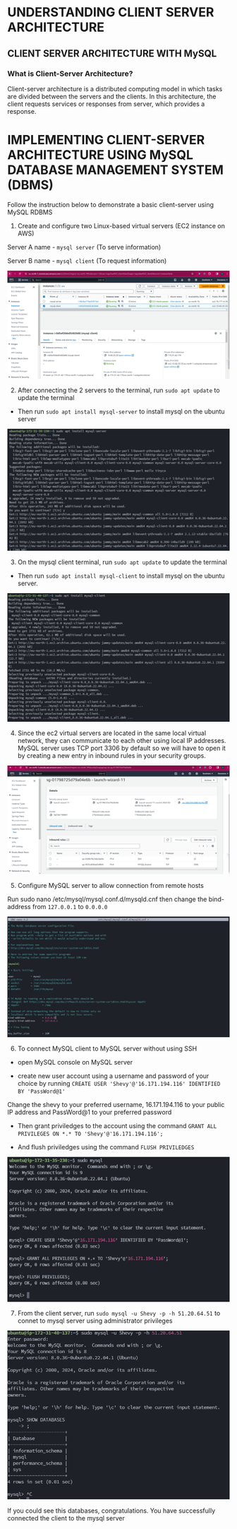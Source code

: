 # UNDERSTANDING CLIENT SERVER ARCHITECTURE

## CLIENT SERVER ARCHITECTURE WITH MySQL

### What is Client-Server Architecture?

Client-server architecture is a distributed computing model in which tasks are divided between the servers and the clients. In this architecture, the client requests services or responses from server, which provides a response. 

# IMPLEMENTING CLIENT-SERVER ARCHITECTURE USING MySQL DATABASE MANAGEMENT SYSTEM (DBMS)

Follow the instruction below to demonstrate a basic client-server using MySQL RDBMS

1. Create and configure two Linux-based virtual servers (EC2 instance on AWS)

Server A name - `mysql server` (To serve information)

Server B name - `mysql client` (To request information)

![alt text](<IMAGES/ec2 instance.PNG>)

2. After connecting the 2 servers to the terminal, run  `sudo apt update` to update the terminal

- Then run `sudo apt install mysql-server` to install mysql on the ubuntu server

![alt text](<IMAGES/sudo apt install mysql.PNG>)

3. On the mysql client terminal, run `sudo apt update` to update the terminal

- Then run `sudo apt install mysql-client` to install mysql on the ubuntu server.

![alt text](<IMAGES/install mysql-client.PNG>)

4. Since the ec2 virtual servers are located in the same local virtual network, they can communicate to each other using local IP addresses. MySQL server uses TCP port 3306 by default so we will have to open it by creating a new entry in inbound rules in your security groups.

![alt text](<IMAGES/mysql port.PNG>)

5. Configure MySQL server to allow connection from remote hosts

Run sudo nano /etc/mysql/mysql.conf.d/mysqld.cnf then change the bind-address from `127.0.0.1` to `0.0.0.0`

![alt text](<IMAGES/sudo nano mysql new.PNG>)

6. To connect MySQL client to MySQL server without using SSH

- open MySQL console on MySQL server

- create new user account using a username and password of your choice by running `CREATE USER 'Shevy'@'16.171.194.116' IDENTIFIED BY 'PassWord@1'` 

Change the shevy to your preferred username, 16.171.194.116 to your public IP address and PassWord@1 to your preferred password

- Then grant priviledges to the account using the command `GRANT ALL PRIVILEGES ON *.* TO 'Shevy'@'16.171.194.116';`

- And flush priviledges using the command `FLUSH PRIVILEDGES`

![alt text](<IMAGES/MYSQL NEW USER.PNG>)

7. From the client server, run `sudo mysql -u Shevy -p -h 51.20.64.51` to connet to mysql server using administrator privileges

![alt text](<IMAGES/mysql -u show databases.PNG>)

If you could see this databases, congratulations. You have successfully connected the client to the mysql server
















